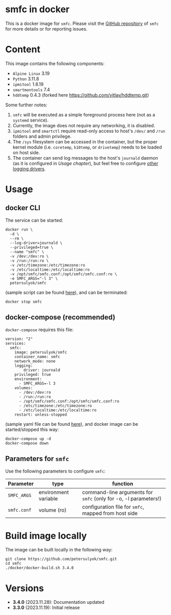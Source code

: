 # smfc in docker
This is a docker image for `smfc`. Please visit the [GitHub repository](https://github.com/petersulyok/smfc) of `smfc` for more details or for reporting issues.

# Content
This image contains the following components: 
- `Alpine Linux` 3.19
- `Python` 3.11.8
- `ipmitool` 1.8.19
- `smartmontools` 7.4
- `hddtemp` 0.4.3 (forked here https://github.com/vitlav/hddtemp.git) 

Some further notes:
  1. `smfc` will be executed as a simple foreground process here (not as a `systemd` service).
  2. Currently, the image does not require any networking, it is disabled.
  3. `ipmitool` and `smartctl` require read-only access to host's `/dev/` and `/run` folders and admin privilege.
  4. The `/sys` filesystem can be accessed in the container, but the proper kernel module (i.e. `coretemp`, `k10temp`, or `drivetemp`) needs to be loaded on host side.
  5. The container can send log messages to the host's `journald` daemon (as it is configured in _Usage chapter_), but feel free to configure [other logging drivers](https://docs.docker.com/config/containers/logging/configure/). 

# Usage 

## docker CLI
The service can be started:
```
docker run \
  -d \
  --rm \
  --log-driver=journald \
  --privileged=true \
  --name "smfc" \
  -v /dev:/dev:ro \
  -v /run:/run:ro \
  -v /etc/timezone:/etc/timezone:ro
  -v /etc/localtime:/etc/localtime:ro
  -v /opt/smfc/smfc.conf:/opt/smfc/smfc.conf:ro \
  -e SMFC_ARGS="-l 3" \
  petersulyok/smfc
```
(sample script can be found [here](https://github.com/petersulyok/smfc/blob/main/docker/docker-start.sh)), 
and can be terminated:
```
docker stop smfc  
```

## docker-compose (recommended)
`docker-compose` requires this file:
```
version: "2"
services:
  smfc:
    image: petersulyok/smfc
    container_name: smfc
    network_mode: none
    logging:
        driver: journald
    privileged: true
    environment:
      - SMFC_ARGS=-l 3
    volumes:
      - /dev:/dev:ro
      - /run:/run:ro
      - /opt/smfc/smfc.conf:/opt/smfc/smfc.conf:ro
      - /etc/timezone:/etc/timezone:ro
      - /etc/localtime:/etc/localtime:ro
    restart: unless-stopped
```
(sample yaml file can be found [here](https://github.com/petersulyok/smfc/blob/main/docker/docker-compose.yaml)), 
and docker image can be started/stopped this way:
```commandline
docker-compose up -d
docker-compose down
```

## Parameters for `smfc`
Use the following parameters to configure `smfc`:

| Parameter   | type                 | function                                                        |
|-------------|----------------------|-----------------------------------------------------------------|
| `SMFC_ARGS` | environment variable | command-line arguments for `smfc` (only for -o, -l parameters!) |
| `smfc.conf` | volume (ro)          | configuration file for `smfc`, mapped from host side            |

# Build image locally
The image can be built locally in the following way:
```commandline
git clone https://github.com/petersulyok/smfc.git
cd smfc
./docker/docker-build.sh 3.4.0 
```

# Versions
  - **3.4.0** (2023.11.28): Documentation updated 
  - **3.3.0** (2023.11.19): Initial release
